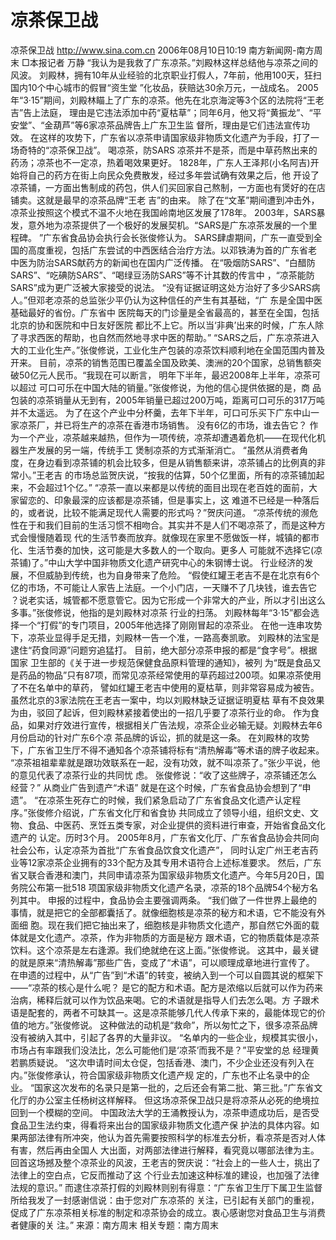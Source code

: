 # 凉茶保卫战

凉茶保卫战
http://www.sina.com.cn 2006年08月10日10:19 南方新闻网-南方周末
□本报记者 万静
“我认为是我救了广东凉茶。”刘殿林这样总结他与凉茶之间的风波。
刘殿林，拥有10年从业经验的北京职业打假人，7年前，他用100天，狂扫国内10个中心城市的假冒“资生堂 ”化妆品，获赔达30余万元，一战成名。
2005年“3·15”期间，刘殿林瞄上了广东的凉茶。他先在北京海淀等3个区的法院将“王老吉”告上法庭， 理由是它违法添加中药“夏枯草”；同年6月，他又将“黄振龙”、“平安堂”、“金葫芦”等6家凉茶品牌告上广东卫生监 督所，理由是它们违法宣传功效。
在这样的攻势下，广东省以凉茶申请国家级非物质文化遗产为手段，打了一场奇特的“凉茶保卫战”。
喝凉茶，防SARS
凉茶并不是茶，而是中草药熬出来的药汤；凉茶也不一定凉，热着喝效果更好。
1828年，广东人王泽邦(小名阿吉)开始将自己的药方在街上向民众免费散发，经过多年尝试确有效果之后，他 开设了凉茶铺，一方面出售制成的药包，供人们买回家自己熬制，一方面也有煲好的在店铺卖。这就是最早的凉茶品牌“王老 吉”的由来。
除了在“文革”期间遭到冲击外，凉茶业按照这个模式不温不火地在我国岭南地区发展了178年。
2003年，SARS暴发，意外地为凉茶提供了一个极好的发展契机。“SARS是广东凉茶发展的一个里程碑。 ”广东省食品协会执行会长张俊修认为。
SARS肆虐期间，广东一直受到全国的高度重视，包括广东尝试的中西医结合治疗方法。以邓铁涛为首的广东省老 中医为防治SARS献药方的新闻也在国内广泛传播。
在“吸烟防SARS”、“白醋防SARS”、“吃碘防SARS”、“喝绿豆汤防SARS”等不计其数的传言中 ，“凉茶能防SARS”成为更广泛被大家接受的说法。
“没有证据证明这处方治好了多少SARS病人。”但邓老凉茶的总监张少平仍认为这种信任的产生有其基础，“广 东是全国中医基础最好的省份。广东省中
医院每天的门诊量是全省最高的，甚至在全国，包括北京的协和医院和中日友好医院 都比不上它。所以当‘非典’出来的时候，广东人除了寻求西医的帮助，也自然而然地寻求中医的帮助。”
“SARS之后，广东凉茶进入大的工业化生产。”张俊修说，工业化生产包装的凉茶饮料顺利地在全国范围内普及 开来。
目前，凉茶的销售范围已覆盖全国及欧美、澳洲的20个国家，总销售额突破50亿元人民币。“我现在可以断言， 明年下半年，最迟2008年上半年，凉茶可以超过
可口可乐在中国大陆的销量。”张俊修说，为他的信心提供依据的是，商 品包装的凉茶销量从无到有，2005年销量已超过200万吨，距离可口可乐的317万吨并不太遥远。
为了在这个产业中分杯羹，去年下半年，可口可乐买下广东中山一家凉茶厂，并已将生产的凉茶在香港市场销售。
没有6亿的市场，谁去告它？
作为一个产业，凉茶越来越热，但作为一项传统，凉茶却遭遇着危机——在现代化机器生产发展的另一端，传统手工 煲制凉茶的方式渐渐消亡。
“虽然从消费者角度，在身边看到凉茶铺的机会比较多，但是从销售额来讲，凉茶铺占的比例真的非常小。”王老吉 的市场总监贺庆说，“按我的估算，50个亿里面，所有的凉茶铺加起来，不会超过1个亿。”
“凉茶一直以来都是以传统的面目出现在老百姓的面前，大家留恋的、印象最深的应该都是凉茶铺，但是事实上，这 难道不已经是一种落后的，或者说，比较不能满足现代人需要的形式吗？”贺庆问道。
“凉茶传统的濒危性在于和我们目前的生活习惯不相吻合。其实并不是人们不喝凉茶了，而是这种方式会慢慢随着现 代的生活节奏而放弃。就像现在家里不愿做饭一样，城镇的都市化、生活节奏的加快，这可能是大多数人的一个取向。更多人 可能就不选择它(凉茶铺)了。”中山大学中国非物质文化遗产研究中心的朱钢博士说。
行业经济的发展，不但威胁到传统，也为自身带来了危险。
“假使红罐王老吉不是在北京有6个亿的市场，不可能让人家告上法庭。一个小门店，一天赚不了几块钱，谁去告它 ？说老实话，城管都不愿意管它。因为它形成一个非常大的产业，所以才引出这么多事。”张俊修说，他指的是刘殿林对凉茶 行业的扫荡。
刘殿林每年“3·15”都会选择一个“打假”的专门项目，2005年他选择了刚刚冒起的凉茶业。
在他一连串攻势下，凉茶业显得手足无措，刘殿林一告一个准，一路高奏凯歌。
刘殿林的法宝是逮住“药食同源”问题穷追猛打。
目前，绝大部分凉茶申报的都是“食字号”。根据国家
卫生部的《关于进一步规范保健食品原料管理的通知》，被列 为“既是食品又是药品的物品”只有87项，而常见凉茶经常使用的草药超过200项。如果凉茶使用了不在名单中的草药， 譬如红罐王老吉中使用的夏枯草，则非常容易成为被告。虽然北京的3家法院在王老吉一案中，均以刘殿林缺乏证据证明夏枯 草有不良效果为由，驳回了起诉，但刘殿林紧接着使出的一招几乎要了凉茶行业的命。
作为食品，如果对疗效进行宣传，根据相关广告法规，凉茶企业必输无疑。刘殿林去年6月份启动的针对广东6个凉 茶品牌的诉讼，抓的就是这一条。
在刘殿林的攻势下，广东省卫生厅不得不通知各个凉茶铺将标有“清热解毒”等术语的牌子收起来。
“凉茶祖祖辈辈就是跟功效联系在一起，没有功效，就不叫凉茶了。”张少平说，他的意见代表了凉茶行业的共同忧 虑。
张俊修说：“收了这些牌子，凉茶铺还怎么经营？”
从商业广告到遗产“术语”
就是在这个时候，广东省食品协会想到了“申遗”。
“在凉茶生死存亡的时候，我们紧急启动了广东省食品文化遗产认定程序。”张俊修介绍说，广东省文化厅和省食协 共同成立了领导小组，组织文史、文物、食品、中医药、烹饪五类专家，对企业提供的资料进行审查，开始省食品文化遗产的 认定。历时3个月。
2005年8月，广东省文化厅、广东省食品协会共同向社会公布，认定凉茶为首批“广东省食品饮食文化遗产”， 同时认定广州王老吉药业等12家凉茶企业拥有的33个配方及其专用术语符合上述标准要求。
然后，广东省又联合香港和澳门，共同申请凉茶为国家级非物质文化遗产。今年5月20日，国务院公布第一批518 项国家级非物质文化遗产名录，凉茶的18个品牌54个秘方名列其中。
申报的过程中，食品协会主要强调两条。
“我们做了一件世界上最绝的事情，就是把它的全部都囊括了。就像细胞核是凉茶的秘方和术语，它不能没有外面细 胞。现在我们把它抽出来了，细胞核是非物质文化遗产，那自然它外面的载体就是文化遗产。凉茶，作为非物质的方面是秘方 跟术语，它的物质载体是凉茶饮料。这个凉茶是左右逢源。我们绝就绝在这上面。”张俊修说。
这其中，最关键的就是原来“清热解毒”那些广告，变成了“术语”，可以顺理成章地进行宣传了。
在申遗的过程中，从“广告”到“术语”的转变，被纳入到一个可以自圆其说的框架下——“凉茶的核心是什么呢？ 是它的配方和术语。配方是浓缩以后就可以作为药来治病，稀释后就可以作为饮品来喝。它的术语就是指导人们去怎么喝。方 子跟术语是配套的，两者不可缺其一。这是凉茶能够几代人传承下来的，最能体现它的价值的地方。”张俊修说。
这种做法的动机是“救命”，所以匆忙之下，很多凉茶品牌没有被纳入其中，引起了各界的大量非议。
“名单内的一些企业，规模其实很小，市场占有率跟我们没法比，怎么可能他们是‘凉茶’而我不是？”平安堂的总 经理黄若鹏质疑说。
“这次申请时间太仓促，包括香港、澳门，不少企业还没有列入在内。”张俊修承认，符合国家级非物质文化遗产规 定的，广东也不止名录中的企业。
“国家这次发布的名录只是第一批的，之后还会有第二批、第三批。”广东省文化厅的办公室主任杨树这样解释。
但这场凉茶保卫战只是将凉茶从必死的绝境拉回到一个模糊的空间。
中国政法大学的王涌教授认为，凉茶申遗成功后，是否受食品卫生法约束，得看将来出台的国家级非物质文化遗产保 护法的具体内容。如果两部法律有所冲突，他认为首先需要按照科学的标准去分析，看凉茶是否对人体有害，然后再由全国人 大出面，对两部法律进行解释，看究竟以哪部法律为主。
回首这场撼及整个凉茶业的风波，王老吉的贺庆说：“社会上的一些人士，挑出了法律上的空白点，它反而推动了这 个行业去加速这种标准的建设，也加强了法律法规的意识。”
而逮住凉茶打假的刘殿林则别有得意：“广东省卫生厅下属卫生监督所给我发了一封感谢信说：由于您对广东凉茶的 关注，已引起有关部门的重视，促成了广东凉茶相关标准的制定和凉茶协会的成立。衷心感谢您对食品卫生与消费者健康的关 注。” 来源：南方周末
相关专题：南方周末 

